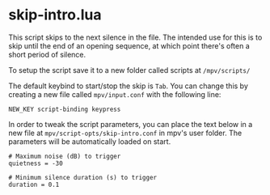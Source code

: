 # skip-intro.lua #

This script skips to the next silence in the file. The intended use for this is to skip until the end of an opening sequence, at which point there's often a short period of silence.

To setup the script save it to a new folder called scripts at `/mpv/scripts/`

The default keybind to start/stop the skip is `Tab`. You can change this by creating a new file called `mpv/input.conf` with the following line:
```
NEW_KEY script-binding keypress
```

In order to tweak the script parameters, you can place the text below in a new file at `mpv/script-opts/skip-intro.conf` in mpv's user folder. The parameters will be automatically loaded on start.

```
# Maximum noise (dB) to trigger
quietness = -30

# Minimum silence duration (s) to trigger
duration = 0.1
```

